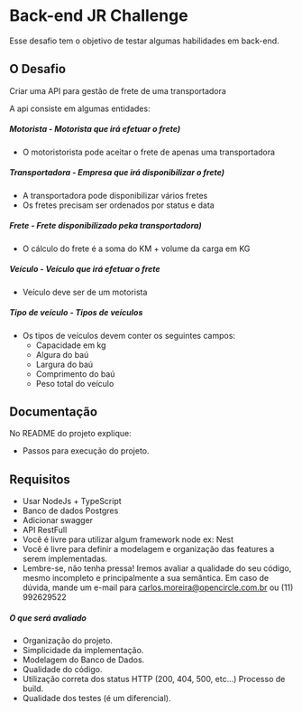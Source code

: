 # Back-end JR Challenge
Esse desafio tem o objetivo de testar algumas habilidades em back-end.

## O Desafio
Criar uma API para gestão de frete de uma transportadora

A api consiste em algumas entidades:

##### Motorista - Motorista que irá efetuar o frete)
- O motoristorista pode aceitar o frete de apenas uma transportadora

##### Transportadora - Empresa que irá disponibilizar o frete)
- A transportadora pode disponibilizar vários fretes
- Os fretes precisam ser ordenados por status e data

##### Frete - Frete disponibilizado peka transportadora)
- O cálculo do frete é a soma do KM + volume da carga em KG

##### Veículo - Veículo que irá efetuar o frete
- Veículo deve ser de um motorista

##### Tipo de veículo - Tipos de veículos
 - Os tipos de veículos devem conter os seguintes campos:
	- Capacidade em kg
	- Algura do baú
	- Largura do baú
	- Comprimento do baú
	- Peso total do veículo


## Documentação
 No README do projeto explique:
- Passos para execução do projeto.

## Requisitos
 - Usar NodeJs + TypeScript
 - Banco de dados Postgres
 - Adicionar swagger 
 -  API RestFull
 - Você é livre para utilizar algum framework node ex: Nest 
 - Você é livre para definir a modelagem e organização das features a serem implementadas.
 - Lembre-se, não tenha pressa! Iremos avaliar a qualidade do seu código, mesmo incompleto e principalmente a sua semântica. Em caso de dúvida, mande um e-mail para carlos.moreira@opencircle.com.br ou (11) 992629522

##### O que será avaliado
 - Organização do projeto.
 - Simplicidade da implementação.
 - Modelagem do Banco de Dados.
 - Qualidade do código.
 - Utilização correta dos status HTTP (200, 404, 500, etc...)
 Processo de build.
 - Qualidade dos testes (é um diferencial).
